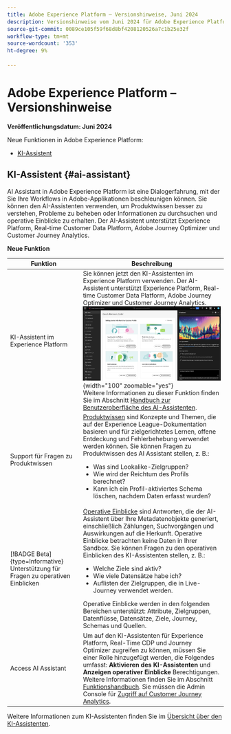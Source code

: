 ```yaml
---
title: Adobe Experience Platform – Versionshinweise, Juni 2024
description: Versionshinweise vom Juni 2024 für Adobe Experience Platform.
source-git-commit: 0089ce105f59f68d8bf4208120526a7c1b25e32f
workflow-type: tm+mt
source-wordcount: '353'
ht-degree: 9%

---
```


# Adobe Experience Platform – Versionshinweise

**Veröffentlichungsdatum: Juni 2024**

Neue Funktionen in Adobe Experience Platform:

- [KI-Assistent](#ai-assistant)

## KI-Assistent {#ai-assistant}

AI Assistant in Adobe Experience Platform ist eine Dialogerfahrung, mit der Sie Ihre Workflows in Adobe-Applikationen beschleunigen können. Sie können den AI-Assistenten verwenden, um Produktwissen besser zu verstehen, Probleme zu beheben oder Informationen zu durchsuchen und operative Einblicke zu erhalten. Der AI-Assistent unterstützt Experience Platform, Real-time Customer Data Platform, Adobe Journey Optimizer und Customer Journey Analytics.

**Neue Funktion**

| Funktion | Beschreibung |
| --- | --- |
| KI-Assistent im Experience Platform | Sie können jetzt den KI-Assistenten im Experience Platform verwenden. Der AI-Assistent unterstützt Experience Platform, Real-time Customer Data Platform, Adobe Journey Optimizer und Customer Journey Analytics. <br> ![KI-Assistent in Experience Platform.](../2024/assets/june/ai-assistant-full.png "KI-Assistent in Experience Platform."){width="100" zoomable="yes"} <br> Weitere Informationen zu dieser Funktion finden Sie im Abschnitt [Handbuch zur Benutzeroberfläche des AI-Assistenten](../../ai-assistant/ui-guide.md). |
| Support für Fragen zu Produktwissen | [Produktwissen](../../ai-assistant/home.md#product-knowledge) sind Konzepte und Themen, die auf der Experience League-Dokumentation basieren und für zielgerichtetes Lernen, offene Entdeckung und Fehlerbehebung verwendet werden können. Sie können Fragen zu Produktwissen des AI Assistant stellen, z. B.: <ul><li>Was sind Lookalike-Zielgruppen?</li><li>Wie wird der Reichtum des Profils berechnet?</li><li> Kann ich ein Profil-aktiviertes Schema löschen, nachdem Daten erfasst wurden?</li></ul> |
| [!BADGE Beta]{type=Informative} Unterstützung für Fragen zu operativen Einblicken | [Operative Einblicke](../../ai-assistant/home.md#operational-insights) sind Antworten, die der AI-Assistent über Ihre Metadatenobjekte generiert, einschließlich Zählungen, Suchvorgängen und Auswirkungen auf die Herkunft. Operative Einblicke betrachten keine Daten in Ihrer Sandbox. Sie können Fragen zu den operativen Einblicken des KI-Assistenten stellen, z. B.: <ul><li>Welche Ziele sind aktiv?</li><li>Wie viele Datensätze habe ich?</li><li>Auflisten der Zielgruppen, die in Live-Journey verwendet werden.</li></ul> Operative Einblicke werden in den folgenden Bereichen unterstützt: Attribute, Zielgruppen, Datenflüsse, Datensätze, Ziele, Journey, Schemas und Quellen. |
| Access AI Assistant | Um auf den KI-Assistenten für Experience Platform, Real-Time CDP und Journey Optimizer zugreifen zu können, müssen Sie einer Rolle hinzugefügt werden, die Folgendes umfasst: **Aktivieren des KI-Assistenten** und **Anzeigen operativer Einblicke** Berechtigungen. Weitere Informationen finden Sie im Abschnitt [Funktionshandbuch](../../ai-assistant/access.md). Sie müssen die Admin Console für [Zugriff auf Customer Journey Analytics](https://experienceleague.adobe.com/en/docs/analytics-platform/using/ai-assistant?lang=en#feature-access). |

Weitere Informationen zum KI-Assistenten finden Sie im [Übersicht über den KI-Assistenten](../../ai-assistant/home.md).
